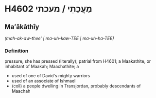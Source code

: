 # H4602 מַעֲכָתִי / מעכתי

## Maʻăkâthîy

_(mah-ak-aw-thee' | ma-uh-kaw-TEE | ma-uh-ha-TEE)_

### Definition

pressure, she has pressed (literally); patrial from H4601; a Maakathite, or inhabitant of Maakah; Maachathite; a

- used of one of David's mighty warriors
- used of an associate of Ishmael
- (coll) a people dwelling in Transjordan, probably descendants of Maachah
